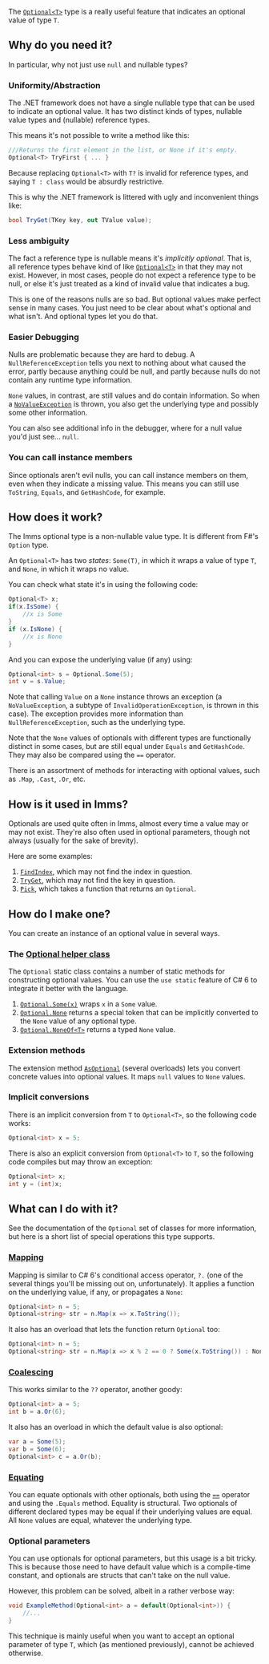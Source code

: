 The [`Optional<T>`](T:Optional'1) type is a really useful feature that indicates an optional value of type `T`.
## Why do you need it?
In particular, why not just use `null` and nullable types?
### Uniformity/Abstraction
The .NET framework does not have a single nullable type that can be used to indicate an optional value. It has two distinct kinds of types, nullable value types and (nullable) reference types.

This means it's not possible to write a method like this:

```csharp
///Returns the first element in the list, or None if it's empty.
Optional<T> TryFirst { ... }
````
Because replacing `Optional<T>` with `T?` is invalid for reference types, and saying `T : class` would be absurdly restrictive.

This is why the .NET framework is littered with ugly and inconvenient things like:

```csharp
bool TryGet(TKey key, out TValue value);
```
### Less ambiguity
The fact a reference type is nullable means it's *implicitly optional*. That is, all reference types behave kind of like [`Optional<T>`](T:Optional'1) in that they may not exist. However, in most cases, people do not expect a reference type to be null, or else it's just treated as a kind of invalid value that indicates a bug.

This is one of the reasons nulls are so bad. But optional values make perfect sense in many cases. You just need to be clear about what's optional and what isn't. And optional types let you do that.
### Easier Debugging
Nulls are problematic because they are hard to debug. A `NullReferenceException` tells you next to nothing about what caused the error, partly because anything could be null, and partly because nulls do not contain any runtime type information.

`None` values, in contrast, are still values and do contain information. So when a [`NoValueException`](T:NoValueException) is thrown, you also get the underlying type and possibly some other information.

You can also see additional info in the debugger, where for a null value you'd just see... `null`.
### You can call instance members
Since optionals aren't evil nulls, you can call instance members on them, even when they indicate a missing value. This means you can still use `ToString`, `Equals`, and `GetHashCode`, for example.
## How does it work?
The Imms optional type is a non-nullable value type. It is different from F#'s `Option` type.

An `Optional<T>` has two *states*: `Some(T)`, in which it wraps a value of type `T`, and `None`, in which it wraps no value.

You can check what state it's in using the following code:

```csharp
Optional<T> x;
if(x.IsSome) {
    //x is Some
}
if (x.IsNone) {
    //x is None
}
```
And you can expose the underlying value (if any) using:

```csharp
Optional<int> s = Optional.Some(5);
int v = s.Value;
```
Note that calling `Value` on a `None` instance throws an exception (a `NoValueException`, a subtype of `InvalidOperationException`, is thrown in this case). The exception provides more information than `NullReferenceException`, such as the underlying type.

Note that the `None` values of optionals with different types are functionally distinct in some cases, but are still equal under `Equals` and `GetHashCode`. They may also be compared using the `==` operator.

There is an assortment of methods for interacting with optional values, such as `.Map`, `.Cast`, `.Or`, etc.
## How is it used in Imms?
Optionals are used quite often in Imms, almost every time a value may or may not exist. They're also often used in optional parameters, though not always (usually for the sake of brevity).

Here are some examples:
1. [`FindIndex`](M:AbstractSequential'2.FindIndex), which may not find the index in question.
2. [`TryGet`](M:AbstractMap'3.TryGet), which may not find the key in question.
3. [`Pick`](M:AbstractIterable'3.Pick''1(Func{'0,Optional{''0}})), which takes a function that returns an `Optional`. 
## How do I make one?
You can create an instance of an optional value in several ways.
### The [Optional helper class](T:Optional)
The `Optional` static class contains a number of static methods for constructing optional values. You can use the `use static` feature of C# 6 to integrate it better with the language.

1. [`Optional.Some(x)`](M:Optional.Some) wraps `x` in a `Some` value.
2. [`Optional.None`](P:Optional.None) returns a special token that can be implicitly converted to the `None` value of any optional type.
3. [`Optional.NoneOf<T>`](M:Optional.NoneOf) returns a typed `None` value.
### Extension methods
The extension method [`AsOptional`](M:OptionalExt.AsOptional) (several overloads) lets you convert concrete values into optional values. It maps `null` values to `None` values.
### Implicit conversions
There is an implicit conversion from `T` to `Optional<T>`, so the following code works:
```csharp
Optional<int> x = 5;
```
There is also an explicit conversion from `Optional<T>` to `T`, so the following code compiles but may throw an exception:
```csharp
Optional<int> x;
int y = (int)x;
```
## What can I do with it?
See the documentation of the `Optional` set of classes for more information, but here is a short list of special operations this type supports.
### [Mapping](M:OptionalExt.Map)
Mapping is similar to C# 6's conditional access operator, `?.` (one of the several things you'll be missing out on, unfortunately). It applies a function on the underlying value, if any, or propagates a `None`:

```csharp
Optional<int> n = 5;
Optional<string> str = n.Map(x => x.ToString());
```
It also has an overload that lets the function return `Optional` too:

```csharp
Optional<int> n = 5;
Optional<string> str = n.Map(x => x % 2 == 0 ? Some(x.ToString()) : None);
```
### [Coalescing](M:OptionalExt.Or)
This works similar to the `??` operator, another goody:

```csharp
Optional<int> a = 5;
int b = a.Or(6);
```
It also has an overload in which the default value is also optional:

```csharp
var a = Some(5);
var b = Some(6);
Optional<int> c = a.Or(b);
```
### [Equating](M:Optional'1.Equals)

You can equate optionals with other optionals, both using the [`==`](M:Optional'1.op_Equality) operator and using the `.Equals` method. Equality is structural. Two optionals of different declared types may be equal if their underlying values are equal. All `None` values are equal, whatever the underlying type.
### Optional parameters
You can use optionals for optional parameters, but this usage is a bit tricky. This is because those need to have default value which is a compile-time constant, and optionals are structs that can't take on the null value.

However, this problem can be solved, albeit in a rather verbose way:

```csharp
void ExampleMethod(Optional<int> a = default(Optional<int>)) {
    //...
}
```
This technique is mainly useful when you want to accept an optional parameter of type `T`, which (as mentioned previously), cannot be achieved otherwise.
